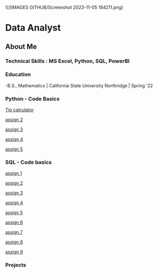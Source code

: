 ![](IMAGES GITHUB/Screenshot 2023-11-05 184211.png)
# Data Analyst

## About Me

### Technical Skills : MS Excel, Python, SQL, PowerBI

### Education
-B.S., Mathematics | California State University Northridge | Spring '22
 
### Python - Code Basics
[Tip calculator](https://github.com/JamesBaierski/Portfolio/blob/main/PYTHON%20BASICS/annotated-Baierski_assign1.py.pdf)

[assign 2](https://github.com/JamesBaierski/Portfolio/blob/main/PYTHON%20BASICS/annotated-Baierski_assign2.py.pdf)

[assign 3](https://github.com/JamesBaierski/Portfolio/blob/main/PYTHON%20BASICS/annotated-Baierski_assign3.py.pdf)

[assign 4](https://github.com/JamesBaierski/Portfolio/blob/main/PYTHON%20BASICS/annotated-Baierski_assign4.py.pdf)

[assign 5](https://github.com/JamesBaierski/Portfolio/blob/main/PYTHON%20BASICS/annotated-Baierski_assign5.py.pdf)

### SQL - Code basics
[assign 1](https://github.com/JamesBaierski/Portfolio/blob/main/SQL%20BASICS/SQL%20assign%201%20.pdf)

[assign 2](https://github.com/JamesBaierski/Portfolio/blob/main/SQL%20BASICS/SQL%20assign%202.pdf)

[assign 3](https://github.com/JamesBaierski/Portfolio/blob/main/SQL%20BASICS/SQL%20assign%203.pdf)

[assign 4](https://github.com/JamesBaierski/Portfolio/blob/main/SQL%20BASICS/SQL%20assign%204.pdf)

[assign 5](https://github.com/JamesBaierski/Portfolio/blob/main/SQL%20BASICS/SQL%20assign%205.pdf)

[assign 6](https://github.com/JamesBaierski/Portfolio/blob/main/SQL%20BASICS/SQL%20assign%206.pdf)

[assign 7](https://github.com/JamesBaierski/Portfolio/blob/main/SQL%20BASICS/SQL%20assign%207.pdf)

[assign 8](https://github.com/JamesBaierski/Portfolio/blob/main/SQL%20BASICS/SQL%20assign%208.pdf)

[assign 9](https://github.com/JamesBaierski/Portfolio/blob/main/SQL%20BASICS/SQL%20assign%209.pdf)

### Projects
